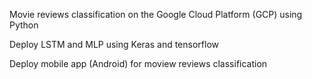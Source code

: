 Movie reviews classification on the Google Cloud Platform (GCP) using Python

Deploy LSTM and MLP using Keras and tensorflow

Deploy mobile app (Android) for moview reviews classification
